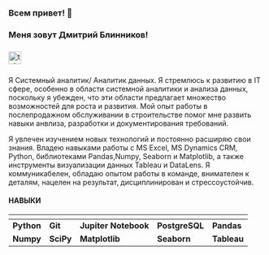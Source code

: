 <!--
**Dimon922/Dimon922** is a ✨ _special_ ✨ repository because its `README.md` (this file) appears on your GitHub profile.

Here are some ideas to get you started:

- 🔭 I’m currently working on ...
- 🌱 I’m currently learning ...
- 👯 I’m looking to collaborate on ...
- 🤔 I’m looking for help with ...
- 💬 Ask me about ...
- 📫 How to reach me: ...
- 😄 Pronouns: ...
- ⚡ Fun fact: ...
-->

### Всем привет! 👋

### Меня зовут Дмитрий Блинников!

###

<div align="left">
  <a href="https://t.me/dimon170384" target="_blank">
    <img src="https://img.shields.io/static/v1?message=Telegram&logo=telegram&label=&color=2CA5E0&logoColor=white&labelColor=&style=for-the-badge" height="25" alt="telegram logo"  />
  </a>
</div>

###

Я Системный аналитик/ Аналитик данных. Я стремлюсь к развитию в IT сфере, особенно в области системной аналитики и анализа данных, поскольку я убежден, что эти области предлагает множество возможностей для роста и развития. Мой опыт работы в послепродажном обслуживании в строительстве помог мне развить навыки анвлиза, разработки и документирования требований.

Я увлечен изучением новых технологий и постоянно расширяю свои знания. Владею навыками работы с MS Excel, MS Dynamics CRM, Python, библиотеками Pandas,Numpy, Seaborn и Matplotlib, а также инструменты визуализации данных Tableau и DataLens. Я коммуникабелен, обладаю опытом работы в команде, внимателен к деталям, нацелен на результат, дисциплинирован и стрессоустойчив.



#### **НАВЫКИ**

| <!-- --> | <!-- --> | <!-- --> | <!-- --> | <!-- --> |
|:-----|:-----|:-----|:-----|:-----|
| **Python** | **Git**| **Jupiter Notebook** | **PostgreSQL** | **Pandas** | 
| **Numpy** | **SciPy** | **Matplotlib** | **Seaborn** | **Tableau** |

